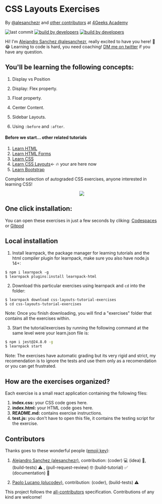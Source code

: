 <!-- hide -->
# CSS Layouts Exercises

By [@alesanchezr](https://twitter.com/alesanchezr) and [other contributors](https://github.com/4GeeksAcademy/css-layouts-tutorial-exercises/graphs/contributors) at [4Geeks Academy](http://4geeksacademy.co/)

![last commit](https://img.shields.io/github/last-commit/4geeksacademy/css-layouts-tutorial-exercises)
[![build by developers](https://img.shields.io/badge/build_by-Developers-blue)](https://breatheco.de)
[![build by developers](https://img.shields.io/twitter/follow/4geeksacademy?style=social&logo=twitter)](https://twitter.com/4geeksacademy)

Hi! I'm [Alejandro Sanchez @alesanchezr](https://github.com/alesanchezr), really excited to have you here! 🎉 😂 Learning to code is hard, you need coaching! [DM me on twitter](https://twitter.com/alesanchezr) if you have any question. 
<!-- endhide -->
## You'll be learning the following concepts:

1. Display vs Position

2. Display: Flex property.

3. Float property.

4. Center Content.

5. Sidebar Layouts.

6. Using `:before` and `:after`.

<!-- hide -->
<h4>Before we start... other related tutorials</h4>
<ol>
  <li><a href="https://github.com/4GeeksAcademy/html-tutorial-exercises-course">Learn HTML</a></li>
  <li><a href="https://github.com/4GeeksAcademy/html-forms-tutorial-exercises">Learn HTML Forms</a></li>
  <li><a href="https://github.com/4GeeksAcademy/css-tutorial-exercises-course">Learn CSS</a></li>
  <li><a href="https://github.com/4GeeksAcademy/css-layouts-tutorial-exercises">Learn CSS Layouts</a>← 🔥 your are here now</li>
  <li><a href="https://github.com/4GeeksAcademy/bootstrap-exercises-tutorial">Learn Bootstrap</a></li>
</ol>
Complete selection of autograded CSS exercises, anyone interested in learning CSS!

<p align="center">
  <img src="https://raw.githubusercontent.com/4GeeksAcademy/react-exercises/master/preview.gif">
</p>

## One click installation:

You can open these exercises in just a few seconds by cliking: [Codespaces](https://codespaces.new/?repo=4GeeksAcademy/css-layouts-tutorial-exercises) or [Gitpod](https://gitpod.io#https://github.com/4GeeksAcademy/css-layouts-tutorial-exercises.git)

## Local installation

1. Install learnpack, the package manager for learning tutorials and the html compiler plugin for learnpack, make sure you also have node.js 14+:

```
$ npm i learnpack -g
$ learnpack plugins:install learnpack-html
```

2. Download this particular exercises using learnpack and `cd` into the folder:

```
$ learnpack download css-layouts-tutorial-exercises
$ cd css-layouts-tutorial-exercises
```

Note: Once you finish downloading, you will find a "exercises" folder that contains all the exercises within.

3. Start the tutorial/exercises by running the following command at the same level were your learn.json file is:

```sh
$ npm i jest@24.8.0 -g
$ learnpack start
```
<!-- endhide -->

Note: The exercises have automatic grading but its very rigid and strict, my recomendation is to ignore the tests and use them only as a recomendation or you can get frustrated.

## How are the exercises organized?

Each exercise is a small react application containing the following files:

1. **index.css:** your CSS code goes here.
2. **index.html:** your HTML code goes here.
3. **README.md:** contains exercise instructions.
4. **test.js:** you don't have to open this file, it contains the testing script for the exercise.

## Contributors

Thanks goes to these wonderful people ([emoji key](https://github.com/kentcdodds/all-contributors#emoji-key)):

1. [Alejandro Sanchez (alesanchezr)](https://github.com/alesanchezr), contribution: (coder)  💻 (idea) 🤔, (build-tests) ⚠️ , (pull-request-review) 🤓 
(build-tutorial) ✅  (documentation) 📖

2. [Paolo Lucano (plucodev)](https://github.com/plucodev), contribution: (coder), (build-tests)  ⚠️ 

This project follows the [all-contributors](https://github.com/kentcdodds/all-contributors) specification. Contributions of any kind are welcome!
